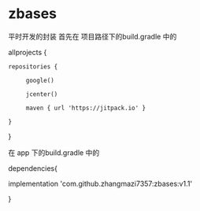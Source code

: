 # zbases
平时开发的封装
首先在 项目路径下的build.gradle 中的 

allprojects {

    repositories {

         google()

         jcenter()

         maven { url 'https://jitpack.io' }

    }

}


在 app 下的build.gradle 中的 

dependencies{

  implementation 'com.github.zhangmazi7357:zbases:v1.1'

}

